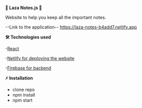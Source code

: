 <b>📝 Laza Notes.js 📝 </b>

Website to help you keep all the important notes.

--Link to the application--
https://laza-notes-b4add7.netlify.app


<b>🛠️ Technologies used</b>

 -<a href="[https://vuejs.org/](https://react.dev/)">React</a>
  
-<a href ="https://app.netlify.com/teams/nikolalazarevic95/overview/">Netlify for deploying the website</a>  

-<a href ="(https://firebase.google.com/)">Firebase for backend</a>


<b>⚡ Installation  </b>

  - clone repo   
  - npm install
  - npm start

